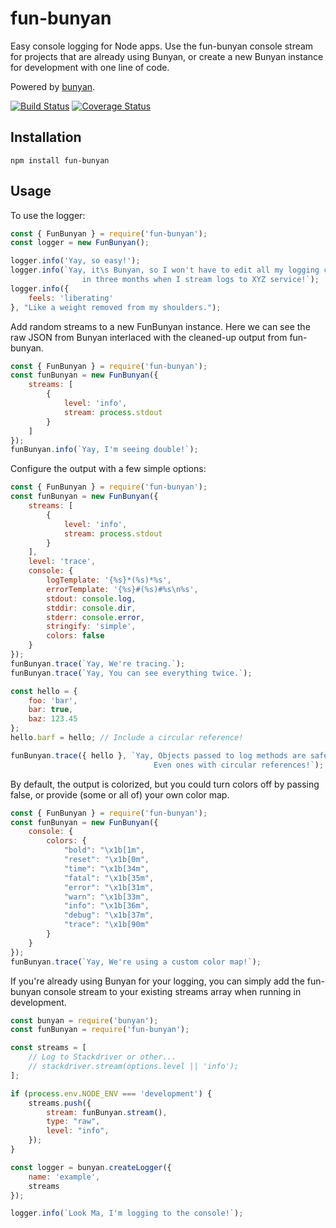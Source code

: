 # fun-bunyan
Easy console logging for Node apps. Use the fun-bunyan console stream for projects that are already using Bunyan, or create a new Bunyan instance for development with one line of code.

Powered by [bunyan](https://github.com/trentm/node-bunyan).

[![Build Status](https://travis-ci.org/4umfreak/fun-bunyan.svg?branch=master)](https://travis-ci.org/4umfreak/fun-bunyan)
[![Coverage Status](https://coveralls.io/repos/github/4umfreak/fun-bunyan/badge.svg?branch=master)](https://coveralls.io/github/4umfreak/fun-bunyan?branch=master)


## Installation

    npm install fun-bunyan

## Usage

To use the logger:

```javascript
const { FunBunyan } = require('fun-bunyan');
const logger = new FunBunyan();

logger.info('Yay, so easy!');
logger.info(`Yay, it\s Bunyan, so I won't have to edit all my logging code
                in three months when I stream logs to XYZ service!`);
logger.info({
    feels: 'liberating'
}, "Like a weight removed from my shoulders.");
```


Add random streams to a new FunBunyan instance. 
Here we can see the raw JSON from Bunyan interlaced with the cleaned-up output from fun-bunyan.

```javascript
const { FunBunyan } = require('fun-bunyan');
const funBunyan = new FunBunyan({
    streams: [
        {
            level: 'info',
            stream: process.stdout
        }        
    ]
});
funBunyan.info(`Yay, I'm seeing double!`);
```

Configure the output with a few simple options:

```javascript
const { FunBunyan } = require('fun-bunyan');
const funBunyan = new FunBunyan({
    streams: [
        {
            level: 'info',
            stream: process.stdout
        }        
    ],
    level: 'trace',
    console: {
        logTemplate: '{%s}*(%s)*%s',
        errorTemplate: '{%s}#(%s)#%s\n%s',
        stdout: console.log,
        stddir: console.dir,
        stderr: console.error,
        stringify: 'simple',
        colors: false
    }
});
funBunyan.trace(`Yay, We're tracing.`);
funBunyan.trace(`Yay, You can see everything twice.`);

const hello = {
    foo: 'bar',
    bar: true,
    baz: 123.45
};
hello.barf = hello; // Include a circular reference!

funBunyan.trace({ hello }, `Yay, Objects passed to log methods are safely stringified. 
                                Even ones with circular references!`);
```
By default, the output is colorized, but you could turn colors off by passing false, or provide (some or all of) your own color map.

```javascript
const { FunBunyan } = require('fun-bunyan');
const funBunyan = new FunBunyan({
    console: {
        colors: {
            "bold": "\x1b[1m",
            "reset": "\x1b[0m",
            "time": "\x1b[34m",
            "fatal": "\x1b[35m",
            "error": "\x1b[31m",
            "warn": "\x1b[33m",
            "info": "\x1b[36m",
            "debug": "\x1b[37m",
            "trace": "\x1b[90m"
        }
    }
});
funBunyan.trace(`Yay, We're using a custom color map!`);
```

If you're already using Bunyan for your logging, you can simply add the fun-bunyan
console stream to your existing streams array when running in development.

```javascript
const bunyan = require('bunyan');
const funBunyan = require('fun-bunyan');

const streams = [
    // Log to Stackdriver or other...
    // stackdriver.stream(options.level || 'info');
];

if (process.env.NODE_ENV === 'development') {
    streams.push({
        stream: funBunyan.stream(),
        type: "raw",
        level: "info",
    });
}

const logger = bunyan.createLogger({
    name: 'example',
    streams
});

logger.info(`Look Ma, I'm logging to the console!`);
```